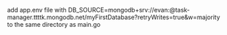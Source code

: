 add app.env file with DB_SOURCE=mongodb+srv://evan:<password>@task-manager.ttttk.mongodb.net/myFirstDatabase?retryWrites=true&w=majority to the same directory as main.go
